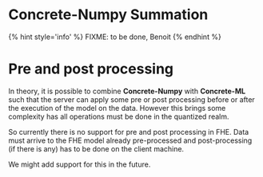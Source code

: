 # Concrete-Numpy Summation

{% hint style='info' %}
FIXME: to be done, Benoit
{% endhint %}

# Pre and post processing

In theory, it is possible to combine **Concrete-Numpy** with **Concrete-ML** such that the server can apply some pre or post processing before or after the execution of the model on the data. However this brings some complexity has all operations must be done in the quantized realm.

So currently there is no support for pre and post processing in FHE. Data must arrive to the FHE model already pre-processed and post-processing (if there is any) has to be done on the client machine.

We might add support for this in the future.
